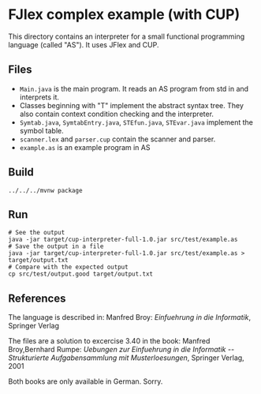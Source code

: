 FJlex complex example (with CUP)
================================

This directory contains an interpreter for a small functional
programming language (called "AS"). It uses JFlex and CUP.

## Files

- `Main.java` is the main program. It reads an AS program from
  std in and interprets it.
- Classes beginning with "T" implement the abstract syntax tree.
  They also contain context condition checking and the interpreter.
- `Symtab.java`, `SymtabEntry.java`, `STEfun.java`, `STEvar.java` implement
  the symbol table.
- `scanner.lex` and `parser.cup` contain the scanner and parser.
- `example.as` is an example program in AS

Build
-----

```
../../../mvnw package
```

Run
---
```
# See the output
java -jar target/cup-interpreter-full-1.0.jar src/test/example.as
# Save the output in a file
java -jar target/cup-interpreter-full-1.0.jar src/test/example.as > target/output.txt
# Compare with the expected output
cp src/test/output.good target/output.txt 
```

References
----------

The language is described in:
Manfred Broy: _Einfuehrung in die Informatik_, Springer Verlag 

The files are a solution to excercise 3.40 in the book:
Manfred Broy,Bernhard Rumpe: 
_Uebungen zur Einfuehrung in die Informatik --                      
Strukturierte Aufgabensammlung mit Musterloesungen_, 
Springer Verlag, 2001

Both books are only available in German. Sorry.
